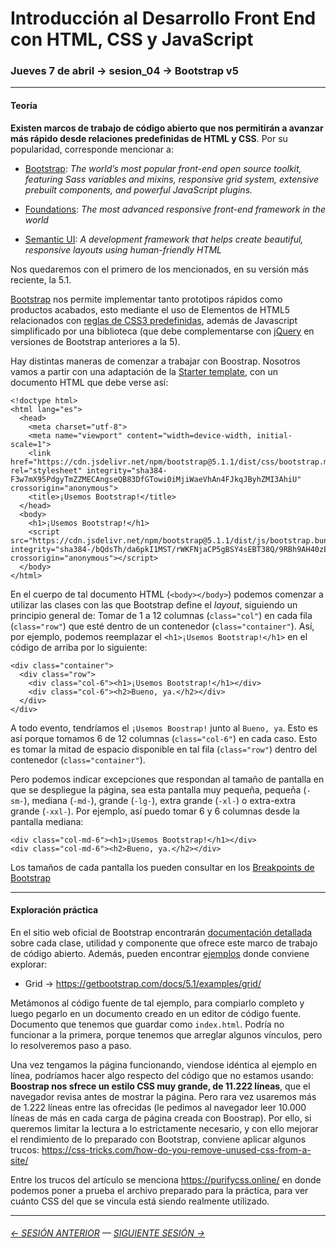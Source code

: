 # Introducción al Desarrollo Front End con HTML, CSS y JavaScript

### Jueves 7 de abril → sesion_04 → Bootstrap v5

- - - - - - - - 

#### Teoría

**Existen marcos de trabajo de código abierto que nos permitirán a avanzar más rápido desde relaciones predefinidas de HTML y CSS**. Por su popularidad, corresponde mencionar a:

- [Bootstrap](https://getbootstrap.com/): *The world’s most popular front-end open source toolkit, featuring Sass variables and mixins, responsive grid system, extensive prebuilt components, and powerful JavaScript plugins.*

- [Foundations](https://get.foundation/): *The most advanced responsive front-end framework in the world* 

- [Semantic UI](https://semantic-ui.com/): *A development framework that helps create beautiful, responsive layouts using human-friendly HTML*

Nos quedaremos con el primero de los mencionados, en su versión más reciente, la 5.1. 

[Bootstrap](https://getbootstrap.com/) nos permite implementar tanto prototipos rápidos como productos acabados, esto mediante el uso de Elementos de HTML5 relacionados con [reglas de CSS3 predefinidas](https://cdn.jsdelivr.net/npm/bootstrap@5.1.1/dist/css/bootstrap.css), además de Javascript simplificado por una biblioteca (que debe complementarse con [jQuery](https://jquery.com/) en versiones de Bootstrap anteriores a la 5).

Hay distintas maneras de comenzar a trabajar con Boostrap. Nosotros vamos a partir con una adaptación de la [Starter template](https://getbootstrap.com/docs/5.1/getting-started/introduction/#starter-template), con un documento HTML que debe verse así: 

```
<!doctype html>
<html lang="es">
  <head>
    <meta charset="utf-8">
    <meta name="viewport" content="width=device-width, initial-scale=1">
    <link href="https://cdn.jsdelivr.net/npm/bootstrap@5.1.1/dist/css/bootstrap.min.css" rel="stylesheet" integrity="sha384-F3w7mX95PdgyTmZZMECAngseQB83DfGTowi0iMjiWaeVhAn4FJkqJByhZMI3AhiU" crossorigin="anonymous">
    <title>¡Usemos Bootstrap!</title>
  </head>
  <body>
    <h1>¡Usemos Bootstrap!</h1>
    <script src="https://cdn.jsdelivr.net/npm/bootstrap@5.1.1/dist/js/bootstrap.bundle.min.js" integrity="sha384-/bQdsTh/da6pkI1MST/rWKFNjaCP5gBSY4sEBT38Q/9RBh9AH40zEOg7Hlq2THRZ" crossorigin="anonymous"></script>
  </body>
</html>
```

En el cuerpo de tal documento HTML (`<body></body>`) podemos comenzar a utilizar las clases con las que Bootstrap define el *layout*, siguiendo un principio general de: Tomar de 1 a 12 columnas (`class="col"`) en cada fila (`class="row"`) que esté dentro de un contenedor (`class="container"`). Así, por ejemplo, podemos reemplazar el `<h1>¡Usemos Bootstrap!</h1>` en el código de arriba por lo siguiente:

```
<div class="container">
  <div class="row">
    <div class="col-6"><h1>¡Usemos Bootstrap!</h1></div>
    <div class="col-6"><h2>Bueno, ya.</h2></div>
  </div>
</div>
```

A todo evento, tendríamos el `¡Usemos Boostrap!` junto al `Bueno, ya`. Esto es así porque tomamos 6 de 12 columnas (`class="col-6"`) en cada caso. Esto es tomar la mitad de espacio disponible en tal fila (`class="row"`) dentro del contenedor (`class="container"`).

Pero podemos indicar excepciones que respondan al tamaño de pantalla en que se despliegue la página, sea esta pantalla muy pequeña, pequeña (`-sm-`), mediana (`-md-`), grande (`-lg-`), extra grande (`-xl-`) o extra-extra grande (`-xxl-`). Por ejemplo, así puedo tomar 6 y 6 columnas desde la pantalla mediana:

```
<div class="col-md-6"><h1>¡Usemos Bootstrap!</h1></div>
<div class="col-md-6"><h2>Bueno, ya.</h2></div> 
```

Los tamaños de cada pantalla los pueden consultar en los [Breakpoints de Bootstrap](https://getbootstrap.com/docs/5.1/layout/breakpoints/#available-breakpoints)

- - - - - - 

#### Exploración práctica

En el sitio web oficial de Bootstrap encontrarán [documentación detallada](https://getbootstrap.com/docs/5.1/getting-started/introduction/) sobre cada clase, utilidad y componente que ofrece este marco de trabajo de código abierto. Además, pueden encontrar [ejemplos](https://getbootstrap.com/docs/5.1/examples/) donde conviene explorar: 

- Grid → https://getbootstrap.com/docs/5.1/examples/grid/

Metámonos al código fuente de tal ejemplo, para compiarlo completo y luego pegarlo en un documento creado en un editor de código fuente. Documento que tenemos que guardar como `index.html`. Podría no funcionar a la primera, porque tenemos que arreglar algunos vínculos, pero lo resolveremos paso a paso. 

Una vez tengamos la página funcionando, viendose idéntica al ejemplo en línea, podríamos hacer algo respecto del código que no estamos usando: **Boostrap nos sfrece un estilo CSS muy grande, de 11.222 líneas**, que el navegador revisa antes de mostrar la página. Pero rara vez usaremos más de 1.222 líneas entre las ofrecidas (le pedimos al navegador leer 10.000 líneas de más en cada carga de página creada con Boostrap). Por ello, si queremos limitar la lectura a lo estrictamente necesario, y con ello mejorar el rendimiento de lo preparado con Bootstrap, conviene aplicar algunos trucos: https://css-tricks.com/how-do-you-remove-unused-css-from-a-site/ 

Entre los trucos del artículo se menciona https://purifycss.online/ en donde podemos poner a prueba el archivo preparado para la práctica, para ver cuánto CSS del que se vincula está siendo realmente utilizado.

- - - - - - - 

###### [← SESIÓN ANTERIOR](https://github.com/profesorfaco/front-end/tree/main/sesion_03) — [SIGUIENTE SESIÓN →](https://github.com/profesorfaco/front-end/tree/main/sesion_05)
